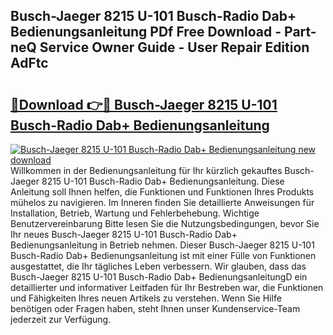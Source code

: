 ## Busch-Jaeger 8215 U-101 Busch-Radio Dab+ Bedienungsanleitung PDf Free Download - Part-neQ Service Owner Guide - User Repair Edition AdFtc

# <h2><a href="http://df2ln5.blite.top/?on=Busch-Jaeger+8215+U-101+Busch-Radio+Dab%2b+Bedienungsanleitung">🔗Download 👉🔴 Busch-Jaeger 8215 U-101 Busch-Radio Dab+ Bedienungsanleitung</a></h2>

[![Busch-Jaeger 8215 U-101 Busch-Radio Dab+ Bedienungsanleitung new download](https://i.imgur.com/lujVjoI.png)](http://df2ln5.blite.top/?on=Busch-Jaeger+8215+U-101+Busch-Radio+Dab%2b+Bedienungsanleitung)
Willkommen in der Bedienungsanleitung für Ihr kürzlich gekauftes Busch-Jaeger 8215 U-101 Busch-Radio Dab+ Bedienungsanleitung. Diese Anleitung soll Ihnen helfen, die Funktionen und Funktionen Ihres Produkts mühelos zu navigieren. Im Inneren finden Sie detaillierte Anweisungen für Installation, Betrieb, Wartung und Fehlerbehebung. Wichtige Benutzervereinbarung Bitte lesen Sie die Nutzungsbedingungen, bevor Sie Ihr neues Busch-Jaeger 8215 U-101 Busch-Radio Dab+ Bedienungsanleitung in Betrieb nehmen. Dieser Busch-Jaeger 8215 U-101 Busch-Radio Dab+ Bedienungsanleitung ist mit einer Fülle von Funktionen ausgestattet, die Ihr tägliches Leben verbessern. Wir glauben, dass das Busch-Jaeger 8215 U-101 Busch-Radio Dab+ BedienungsanleitungD ein detaillierter und informativer Leitfaden für Ihr Bestreben war, die Funktionen und Fähigkeiten Ihres neuen Artikels zu verstehen. Wenn Sie Hilfe benötigen oder Fragen haben, steht Ihnen unser Kundenservice-Team jederzeit zur Verfügung.
